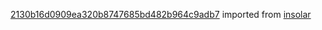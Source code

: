 [2130b16d0909ea320b8747685bd482b964c9adb7](https://github.com/insolar/insolar/commit/2130b16d0909ea320b8747685bd482b964c9adb7) imported from [insolar](https://github.com/insolar/insolar)
